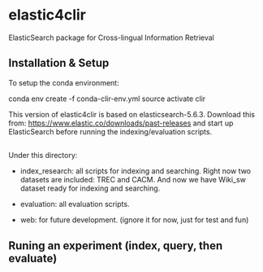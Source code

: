 # elastic4clir
ElasticSearch package for Cross-lingual Information Retrieval

## Installation & Setup

To setup the conda environment:

   conda env create -f conda-clir-env.yml
   source activate clir

This version of elastic4clir is based on elasticsearch-5.6.3. Download this from: https://www.elastic.co/downloads/past-releases and start up ElasticSearch before running the indexing/evaluation scripts. 

##

Under this directory:

* index_research: all scripts for indexing and searching. Right now two datasets are included: TREC and CACM.
  And now we have Wiki_sw dataset ready for indexing and searching. 

* evaluation: all evaluation scripts.

* web: for future development. (ignore it for now, just for test and fun)
 
## Runing an experiment (index, query, then evaluate)

